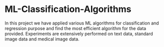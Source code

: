 # ML-Classification-Algorithms
In this project we have applied various ML algorithms for classification and regression purpose and find the most efficient algorithm for the data provided. Experiments are extensively performed on text data, standard image data and medical image data.
